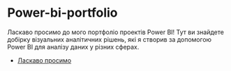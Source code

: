 # Power-bi-portfolio
Ласкаво просимо до мого портфоліо проектів Power BI! Тут ви знайдете добірку візуальних аналітичних рішень, які я створив за допомогою Power BI для аналізу даних у різних сферах.
- [Ласкаво просимо](https://github.com/korolkovpoland/Power-bi-portfolio/blob/main/projects/SSA%20DEV.pbix)
